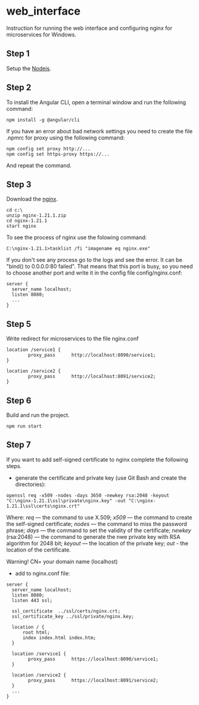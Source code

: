# web_interface
Instruction for running the web interface and configuring nginx for microservices for Windows.

## Step 1
Setup the [Nodejs](https://nodejs.org/en/).

## Step 2
To install the Angular CLI, open a terminal window and run the following command:
```
npm install -g @angular/cli
```

If you have an error about bad network settings you need to create the file .npmrc for proxy using the following command:
```
npm config set proxy http://...
npm config set https-proxy https://...
```
And repeat the command.

## Step 3
Download the [nginx](https://nginx.org/ru/download.html).
```
cd c:\
unzip nginx-1.21.1.zip
cd nginx-1.21.1
start nginx
```

To see the process of nginx use the folowing command:
```
C:\nginx-1.21.1>tasklist /fi "imagename eq nginx.exe"
```

If you don't see any process go to the logs and see the error.
It can be "bind() to 0.0.0.0:80 failed". That means that this port is busy, so you need to choose another port and write it in the config file config/nginx.conf:
```
server {
  server_name localhost;
  listen 8080;
  ...
}
```

## Step 5
Write redirect for microservices to the file nginx.conf
```
location /service1 {
        proxy_pass      http://localhost:8090/service1;     
}

location /service2 {
        proxy_pass      http://localhost:8091/service2;     
}
```

## Step 6
Build and run the project.
```
npm run start
```

## Step 7
If you want to add self-signed certificate to nginx complete the following steps.
- generate the certificate and private key (use Git Bash and create the directories):
```
openssl req -x509 -nodes -days 3650 -newkey rsa:2048 -keyout "C:\nginx-1.21.1\ssl\private\nginx.key" -out "C:\nginx-1.21.1\ssl\certs\nginx.crt"
```
Where:
*req* — the command to use X.509;
*x509* — the command to create the self-signed certificate;
*nodes* — the command to miss the password phrase;
*days* — the command to set the validity of the certificate;
*newkey* (rsa:2048) — the command to generate the nwe private key with RSA algorithm for 2048 bit;
*keyout* — the location of the private key;
*out* - the location of the certificate.

Warning! CN= your domain name (localhost)

- add to nginx.conf file:
```
server {
  server_name localhost;
  listen 8080;
  listen 443 ssl;
  
  ssl_certificate  ../ssl/certs/nginx.crt;
  ssl_certificate_key ../ssl/private/nginx.key;
  
  location / {
      root html;
      index index.html index.htm;
  }
  
  location /service1 {
        proxy_pass      https://localhost:8090/service1;     
  }

  location /service2 {
        proxy_pass      https://localhost:8091/service2;     
  }
  ...
}
```
